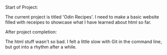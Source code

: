 Start of Project:

The current project is titled 'Odin Recipes'.
I need to make a basic website filled with 
receipes to showcase what I have learned about
html so far.

After project completion:

The html stuff wasn't so bad. I felt a little slow with
Git in the command line, but got into a rhythm after a while.